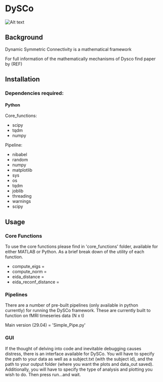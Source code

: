 # DySCo

![Alt text](https://github.com/Mimbero/DySCo/blob/main/Python/GUI/DySCO_opener.gif)

## Background
Dynamic Symmetric Connectivity is a mathematical framework


For full information of the mathematically mechanisms of Dysco find paper by (REF) 


## Installation

### Dependencies required: 

#### Python

Core_functions:
- scipy
- tqdm
- numpy

Pipeline:
- nibabel
- random
- numpy
- matplotlib
- sys
- os
- tqdm
- joblib
- threading
- warnings
- scipy





## Usage 

### Core Functions

To use the core functions please find in 'core_functions' folder, available for either MATLAB or Python. 
As a brief break down of the utility of each function. 

- compute_eigs = 
- compute_norm = 
- eida_distance = 
- eida_reconf_distance =

### Pipelines

There are a number of pre-built pipelines (only available in python currently) for running the DySCo framework. 
These are currently built to function on fMRI timeseries data (N x t)

Main version (29.04) = 'Simple_Pipe.py'

### GUI 

If the thought of delving into code and inevitable debugging causes distress, there is an interface available for DySCo.
You will have to specify the path to your data as well as a subject.txt (with the subject id), and the path to your output folder
(where you want the plots and data_out saved). Additionally, you will have to specify the type of analysis and plotting 
you wish to do. Then press run...and wait. 

